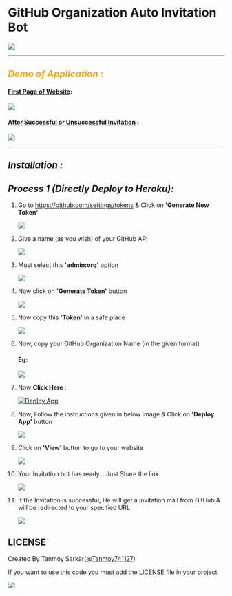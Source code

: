 # GitHub Organization Auto Invitation Bot
<a href='https://opensource.org/licenses/BSD-2-Clause'><img src='https://img.shields.io/badge/License-BSD%202--Clause-orange.svg'></a>
<hr>
<h2 style='color:orange;'><b><i>Demo of Application :</i></b></h2>
<div>
<h4><u>First Page of Website</u>:</h2>
<img src='https://raw.githubusercontent.com/Tanmoy741127/repo-additional-files/master/GitHub-Organization-Auto-Invitation-Bot/Slide1.JPG' style='align:center'>
<h4><u>After  Successful or Unsuccessful Invitation</u> :</h4>
<img src='https://raw.githubusercontent.com/Tanmoy741127/repo-additional-files/master/GitHub-Organization-Auto-Invitation-Bot/Slide2.JPG' style='align:center'>
</div>
<hr>
<h2><b><i>Installation :</i></b></h2>
<h2><b><i>Process 1 (Directly Deploy to Heroku):</i></b></h2>
<ol>
<li>
<p>Go to <a href='https://github.com/settings/tokens'>https://github.com/settings/tokens</a> & Click on <b>'Generate New Token'</b></p>
<img src='https://raw.githubusercontent.com/Tanmoy741127/repo-additional-files/master/GitHub-Organization-Auto-Invitation-Bot/Slide3.JPG' style='align:center'>
</li>
<li>
<p>Give a name (as you wish) of your GitHub API</p>
<img src='https://raw.githubusercontent.com/Tanmoy741127/repo-additional-files/master/GitHub-Organization-Auto-Invitation-Bot/Slide4.JPG' style='align:center'>
</li>
<li>
<p>Must select this <b>'admin:org'</b> option </p>
<img src='https://raw.githubusercontent.com/Tanmoy741127/repo-additional-files/master/GitHub-Organization-Auto-Invitation-Bot/Slide5.JPG' style='align:center'>
</li>
<li>
<p>Now click on <b>'Generate Token'</b> button</p>
<img src='https://raw.githubusercontent.com/Tanmoy741127/repo-additional-files/master/GitHub-Organization-Auto-Invitation-Bot/Slide6.JPG' style='align:center'>
</li>
<li>
<p>Now copy this <b>'Token'</b> in a safe place</p>
<img src='https://raw.githubusercontent.com/Tanmoy741127/repo-additional-files/master/GitHub-Organization-Auto-Invitation-Bot/Slide7.JPG' >
</li>
<li>
<p>Now, copy your GitHub Organization Name (in the given format)</p>
<h4>Eg:</h4>
<img src='https://raw.githubusercontent.com/Tanmoy741127/repo-additional-files/master/GitHub-Organization-Auto-Invitation-Bot/Slide8.JPG' style='align:center'>
</li>
<li>
<p>Now <b>Click Here</b> :</p><a href="https://www.heroku.com/deploy?template=https://github.com/Tanmoy741127/GitHub-Organization-Auto-Invitation-Bot/tree/master">  <img src="https://www.herokucdn.com/deploy/button.svg" alt="Deploy App">
</a>
</li>

<li><p>Now, Follow the instructions given in below image & Click on <b>'Deploy App'</b> button</p>
<img src='https://raw.githubusercontent.com/Tanmoy741127/repo-additional-files/master/GitHub-Organization-Auto-Invitation-Bot/Slide9.JPG' style='align:center'>
</li>
<li>
<p>Click on <b>'View'</b> button to go to your website</p>
<img src='https://raw.githubusercontent.com/Tanmoy741127/repo-additional-files/master/GitHub-Organization-Auto-Invitation-Bot/Slide10.JPG' style='align:center'>
</li>
<li>
<p>Your Invitation bot has ready... Just Share the link </p>
<img src='https://raw.githubusercontent.com/Tanmoy741127/repo-additional-files/master/GitHub-Organization-Auto-Invitation-Bot/Slide11.JPG' style='align:center'>
</li>
<li>
<p>If the Invitation is successful, He will get a invitation mail from GitHub & will be redirected to your specified URL</p>
<img src='https://raw.githubusercontent.com/Tanmoy741127/repo-additional-files/master/GitHub-Organization-Auto-Invitation-Bot/Slide12.JPG' style='align:center'>
</li>
</ol>
<h2>LICENSE</h2>
<p>Created By Tanmoy Sarkar(<a href='https://github.com/Tanmoy741127/'>@Tanmoy741127</a>)</p>
<p>If you want to use this code you must add the <a href='https://github.com/Tanmoy741127/GitHub-Organization-Auto-Invitation-Bot/blob/master/LICENSE'>LICENSE</a> file in your project</p>
<a href='https://opensource.org/licenses/BSD-2-Clause'><img src='https://img.shields.io/badge/License-BSD%202--Clause-orange.svg'></a>